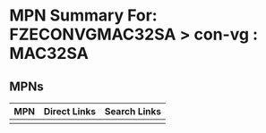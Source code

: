 



# MPN Summary For: FZECONVGMAC32SA > con-vg : MAC32SA

## MPNs
  

|MPN|Direct Links|Search Links|
| :--- | :--- | :--- |
||||
